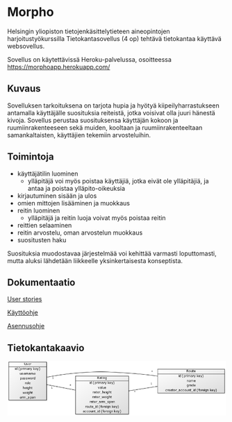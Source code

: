 # Morpho

Helsingin yliopiston tietojenkäsittelytieteen aineopintojen harjoitustyökurssilla Tietokantasovellus (4 op) tehtävä tietokantaa käyttävä websovellus.

Sovellus on käytettävissä Heroku-palvelussa, osoitteessa https://morphoapp.herokuapp.com/

## Kuvaus
Sovelluksen tarkoituksena on tarjota hupia ja hyötyä kiipeilyharrastukseen antamalla käyttäjälle suosituksia reiteistä, jotka voisivat olla juuri hänestä kivoja. Sovellus perustaa suosituksensa käyttäjän kokoon ja ruumiinrakenteeseen sekä muiden, kooltaan ja ruumiinrakenteeltaan samankaltaisten, käyttäjien tekemiin arvosteluihin.

## Toimintoja
- käyttäjätilin luominen
  - ylläpitäjä voi myös poistaa käyttäjiä, jotka eivät ole ylläpitäjiä, ja antaa ja poistaa ylläpito-oikeuksia
- kirjautuminen sisään ja ulos
- omien mittojen lisääminen ja muokkaus
- reitin luominen
  - ylläpitäjä ja reitin luoja voivat myös poistaa reitin
- reittien selaaminen
- reitin arvostelu, oman arvostelun muokkaus
- suositusten haku

Suosituksia muodostavaa järjestelmää voi kehittää varmasti loputtomasti, mutta aluksi lähdetään liikkeelle yksinkertaisesta konseptista.

## Dokumentaatio
[User stories](https://github.com/sainikumara/morpho/blob/master/documentation/userstories.md)

[Käyttöohje](https://github.com/sainikumara/morpho/blob/master/documentation/kayttoohje.md)

[Asennusohje](https://github.com/sainikumara/morpho/blob/master/documentation/asennusohje.md)

## Tietokantakaavio
![alt text](https://github.com/sainikumara/morpho/blob/master/documentation/tietokantakaavio.png "Tietokantakaavio")
